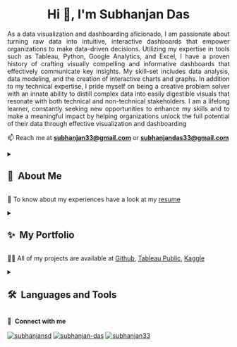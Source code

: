 <h1 align="center">Hi 👋, I'm Subhanjan Das</h1>


<p align="justify">As a data visualization and dashboarding aficionado, I am passionate about turning raw data into intuitive, interactive dashboards that empower organizations to make data-driven decisions. Utilizing my expertise in tools such as Tableau, Python, Google Analytics, and Excel, I have a proven history of crafting visually compelling and informative dashboards that effectively communicate key insights. My skill-set includes data analysis, data modeling, and the creation of interactive charts and graphs. In addition to my technical expertise, I pride myself on being a creative problem solver with an innate ability to distill complex data into easily digestible visuals that resonate with both technical and non-technical stakeholders. I am a lifelong learner, constantly seeking new opportunities to enhance my skills and to make a meaningful impact by helping organizations unlock the full potential of their data through effective visualization and dashboarding</p>

📫 Reach me at **subhanjan33@gmail.com** or **subhanjandas33@gmail.com** 

<details>
  <summary><b><h2>👨&nbsp;&nbsp;About&nbsp;Me</h2></b></summary>
  <br/>

<p align="justify">I am a postgrad student of Business Analytics with over a year of professional experience in eCommerce and Internet Services Industry.</p>

<p align="justify">I started in 2020 with Python, making simple data exploration projects and expanding my knowledge over time. Around mid-to-end 2021, I started to learn Machine Learning and Deep Learning concepts with Python libraries like SciKitLearn, Keras, TensorFlow to create predictive models. During this time I also started with my Analytics post graduate program and learned Big Data tools like Apache hadoop with Hive and Pig for web scraping and Business Intelligence tools like Tableau, Power BI and IBM Cognos. I am currently working at Tucows as a Customer Intelligence Researcher, building a strong foundation in data analytics and reporting</p>

<p align="justify">Over the last year, my knowledge and experience with Business Intelligence tools have expanded, as has my interest. I am proficient in using Tableau and Power BI with Python and SQL environment, as well as Google Cloud Platform. I also have a solid understanding of Mathematics and Statistics, and am able to work with large and complex datasets. My goal with data analytics, visualization and Reportin is to help others. I enjoy being able to create something that stakeholders can use to make their desions easier and data driven </p>
  
<br>
  
<img src="https://github.com/subhanjandas/subhanjandas/blob/main/ezgif.com-gif-maker3.gif" align="left" width="500" height="300"> 
<img src="https://github.com/subhanjandas/subhanjandas/blob/main/ezgif.com-gif-maker2.gif" align="right" width="500" height="300"> 
  
<br>
  
[⏩ &nbsp; and many more](https://public.tableau.com/app/profile/subhanjan.subhasis.das) 
  
</details>


📄 To know about my experiences have a look at my [resume](https://drive.google.com/file/d/1SdLqRDHSuqOfUta9FVp0IyWKy9VMve-s/view?usp=sharing)

<details>
  <summary><b><h2>✨&nbsp;&nbsp;My&nbsp;Portfolio</h2></b></summary>
  <br/>

I am passionate about turning raw data into intuitive, interactive dashboards that empower organizations to make data-driven decisions.

### My Portfolio
- **Data Visualization and Dashboarding**: ![Tableau](https://img.shields.io/badge/-Tableau-000?&logo=Tableau) ![Power BI](https://img.shields.io/badge/-PowerBI-000?&logo=PowerBI) ![Google Analytics](https://img.shields.io/badge/-GoogleAnalytics-000?&logo=GoogleAnalytics) ![Alteryx](https://img.shields.io/badge/-Alteryx-000?&logo=Alteryx) ![Cognos](https://img.shields.io/badge/-Cognos-000?&logo=Cognos)
  - [Bank and Credit Card Complaints Analysis using Tableau](https://public.tableau.com/views/BankandCreditCardComplaintsDashboard/Dashboard1?:language=en-GB&:display_count=n&:origin=viz_share_link) - <p align="justify"> Built a dashboard using Tableau that analyzes credit card complaints data. The dashboard allows for a comprehensive analysis of the data through the use of custom calculations and parameters. This enables users to identify patterns and trends in the data, and make data-driven decisions. The visualizations in the dashboard are interactive and visually appealing, making it easy to understand and interpret the data. The purpose of the project is to improve customer satisfaction and reduce complaints by gaining a better understanding of the complaints data. </p>
  <p align="justify">  - [Employee Attrition - What makes employees quit?](https://github.com/subhanjandas/Digital-Music-Store---Data-Analysis-using-SQL) - Data Analysis project to help Chinook Digital Music Store to help how they can optimize their business opportunities and to help answering business related questions. </p>
  
- **Predictive Analytics and Machine Learning**:  ![Python](https://img.shields.io/badge/-Python-000?&logo=Python) ![TensorFlow](https://img.shields.io/badge/-TensorFlow-000?&logo=TensorFlow) ![PyTorch](https://img.shields.io/badge/-PyTorch-000?&logo=PyTorch) ![Pandas](https://img.shields.io/badge/-Pandas-000?&logo=Pandas) ![Seaborn](https://img.shields.io/badge/-Seaborn-000?&logo=Seaborn) ![SKLearn](https://img.shields.io/badge/-SKLearn-000?&logo=SKLearn) ![Keras](https://img.shields.io/badge/-Keras-000?&logo=Keras) ![R](https://img.shields.io/badge/-R-000?&logo=R)
  - [US Flight Delays Prediction Models based on Naïve Bayes, Regression Tree, and Logistic Regression Algorithms](https://github.com/subhanjandas/FlightDelays) - <p align="justify"> This project uses Python and Scikit-learn library to predict flight delays in the United States using three machine learning algorithms (Naive Bayes, Regression Tree, and Logistic Regression). The data collected, preprocessed and divided into training and test sets to train and evaluate the prediction models. The Logistic Regression algorithm achieved the highest accuracy of 85.14% in predicting flight delays. The project serves as a valuable tool for airlines and airport management to improve flight schedules and reduce the number of flight delays for passengers.</p>
  - [Data Analysis for Digital Music Store using SQL](https://github.com/subhanjandas/Digital-Music-Store---Data-Analysis-using-SQL) - Data Analysis
  project to help Chinook Digital Music Store to help how they can optimize their business opportunities and to help answering business related questions.
  
- **Database Projects**: ![SQL](https://img.shields.io/badge/-SQL-000?&logo=MySQL) ![PostgreSQL](https://img.shields.io/badge/-Postgresql-001&?&logo=Postgresql&logoColor=F90) ![SQLite](https://img.shields.io/badge/-sqlite-000?&logo=sqlite) ![MariaDB](https://img.shields.io/badge/-mariadb-000?&logo=mariadb) ![Cassandra](https://img.shields.io/badge/-Cassandra-000?&logo=Cassandra) ![Neo4j](https://img.shields.io/badge/-Neo4j-000?&logo=Neo4j) ![NoSQL](https://img.shields.io/badge/-NoSQL-000?&logo=NoSQL)
  - [Data Analysis for Digital Music Store using SQL](https://github.com/subhanjandas/Digital-Music-Store---Data-Analysis-using-SQL) - <p align="justify"> This project is a data analysis of Chinook Digital Music Store using SQL queries and PostgreSQL database. The project aimed to identify and optimize business opportunities by analyzing customer and sales data, answering questions such as top-selling genres, top-selling artists, total value of sales by country. Data visualization techniques were used to present the results in an easy-to-understand format. </p>
  - [Nothing Private](https://github.com/gautamkrishnar/nothing-private) - This project is a proof of concept that any website can identify and track       you, even if you are using private browsing or incognito mode in your web browser. It has around 1000K+ users and 1.8K+ stars.  It got discussed in     many privacy forums and conferences worldwide. Various privacy-focused browser vendors were able to implement fixes to prevent fingerprinting due       to this project. It also made lots of people aware of the bad effects of browser fingerprinting.
  
- **Big Data and Cloud Projects**: ![Azure](https://img.shields.io/badge/-Azure-000?&logo=Azure&logoColor=F90) ![AWS](https://img.shields.io/badge/-AWS-000?&logo=Amazon-AWS&logoColor=F90) ![Docker](https://img.shields.io/badge/-Docker-000?&logo=Docker) ![Hadoop](https://img.shields.io/badge/-Hadoop-000?&logo=Hadoop&logoColor=F90) ![GCP](https://img.shields.io/badge/-Scala-000?&logo=Scala&logoColor=F90)
  - [Data Analysis for Digital Music Store using SQL](https://github.com/subhanjandas/Digital-Music-Store---Data-Analysis-using-SQL) - Data Analysis
  project to help Chinook Digital Music Store to help how they can optimize their business opportunities and to help answering business related questions.
  - [Nothing Private](https://github.com/gautamkrishnar/nothing-private) - This project is a proof of concept that any website can identify and track       you, even if you are using private browsing or incognito mode in your web browser. It has around 1000K+ users and 1.8K+ stars.  It got discussed in     many privacy forums and conferences worldwide. Various privacy-focused browser vendors were able to implement fixes to prevent fingerprinting due       to this project. It also made lots of people aware of the bad effects of browser fingerprinting.
  
- **Data Analysis using Excel**: ![Excel](https://img.shields.io/badge/-Excel-000?&logo=Excel&logoColor=F90) ![SPSS](https://img.shields.io/badge/-SPSS-000?&logo=SPSS) 
  - [MoneyBall: Sports Predictive Analytics](https://github.com/subhanjandas/MoneyBall-Sports-Predictive-Analytics-) - <p align="justify"> This project used advanced Excel tools such as Solver and Data Analysis ToolPak to optimize a baseball team's lineup and maximize the expected return to risk ratio while adhering to a set salary budget. Data on over 500 players was collected, cleaned and analyzed to identify the best players and positions. Data visualization techniques were used to present the results in an easy-to-understand format. The project provided valuable insights into building a winning team within a budget constraint.</p>





[⏩ &nbsp; and many more](https://github.com/subhanjandas?tab=repositories) 


### Awards and Achievements
- Won the 1st edition of [GitHub India Open Source Grants](https://github.blog/2021-09-12-recipients-open-source-grants-github-sponsors-india/)
- Worked as [DuckDuckGo Community Leader](https://help.duckduckgo.com/community/community-leaders/) and Maintainer
- Won 1st place in Several Hackathons
</details> 

👨‍💻 All of my projects are available at [Github](https://github.com/subhanjandas), [Tableau Public](https://public.tableau.com/app/profile/subhanjan.subhasis.das), [Kaggle](https://www.kaggle.com/subhanjan33)

<details>
  <summary><h2><b>🛠️&nbsp;&nbsp;Languages&nbsp;and&nbsp;Tools</b></h2></summary>
  <br/>
<p align="left"> <a href="https://www.arduino.cc/" target="_blank" rel="noreferrer"> <img src="https://cdn.worldvectorlogo.com/logos/arduino-1.svg" alt="arduino" width="40" height="40"/> </a> <a href="https://azure.microsoft.com/en-in/" target="_blank" rel="noreferrer"> <img src="https://www.vectorlogo.zone/logos/microsoft_azure/microsoft_azure-icon.svg" alt="azure" width="40" height="40"/> </a> <a href="https://cassandra.apache.org/" target="_blank" rel="noreferrer"> <img src="https://www.vectorlogo.zone/logos/apache_cassandra/apache_cassandra-icon.svg" alt="cassandra" width="40" height="40"/> </a> <a href="https://www.w3schools.com/cpp/" target="_blank" rel="noreferrer"> <img src="https://raw.githubusercontent.com/devicons/devicon/master/icons/cplusplus/cplusplus-original.svg" alt="cplusplus" width="40" height="40"/> </a> <a href="https://cloud.google.com" target="_blank" rel="noreferrer"> <img src="https://www.vectorlogo.zone/logos/google_cloud/google_cloud-icon.svg" alt="gcp" width="40" height="40"/> </a> <a href="https://hadoop.apache.org/" target="_blank" rel="noreferrer"> <img src="https://www.vectorlogo.zone/logos/apache_hadoop/apache_hadoop-icon.svg" alt="hadoop" width="40" height="40"/> </a> <a href="https://hive.apache.org/" target="_blank" rel="noreferrer"> <img src="https://www.vectorlogo.zone/logos/apache_hive/apache_hive-icon.svg" alt="hive" width="40" height="40"/> </a> <a href="https://www.adobe.com/in/products/illustrator.html" target="_blank" rel="noreferrer"> <img src="https://www.vectorlogo.zone/logos/adobe_illustrator/adobe_illustrator-icon.svg" alt="illustrator" width="40" height="40"/> </a> <a href="https://mariadb.org/" target="_blank" rel="noreferrer"> <img src="https://www.vectorlogo.zone/logos/mariadb/mariadb-icon.svg" alt="mariadb" width="40" height="40"/> </a> <a href="https://www.mathworks.com/" target="_blank" rel="noreferrer"> <img src="https://upload.wikimedia.org/wikipedia/commons/2/21/Matlab_Logo.png" alt="matlab" width="40" height="40"/> </a> <a href="https://www.microsoft.com/en-us/sql-server" target="_blank" rel="noreferrer"> <img src="https://www.svgrepo.com/show/303229/microsoft-sql-server-logo.svg" alt="mssql" width="40" height="40"/> </a> <a href="https://www.mysql.com/" target="_blank" rel="noreferrer"> <img src="https://raw.githubusercontent.com/devicons/devicon/master/icons/mysql/mysql-original-wordmark.svg" alt="mysql" width="40" height="40"/> </a> <a href="https://pandas.pydata.org/" target="_blank" rel="noreferrer"> <img src="https://raw.githubusercontent.com/devicons/devicon/2ae2a900d2f041da66e950e4d48052658d850630/icons/pandas/pandas-original.svg" alt="pandas" width="40" height="40"/> </a> <a href="https://www.photoshop.com/en" target="_blank" rel="noreferrer"> <img src="https://raw.githubusercontent.com/devicons/devicon/master/icons/photoshop/photoshop-line.svg" alt="photoshop" width="40" height="40"/> </a> <a href="https://www.postgresql.org" target="_blank" rel="noreferrer"> <img src="https://raw.githubusercontent.com/devicons/devicon/master/icons/postgresql/postgresql-original-wordmark.svg" alt="postgresql" width="40" height="40"/> </a> <a href="https://www.python.org" target="_blank" rel="noreferrer"> <img src="https://raw.githubusercontent.com/devicons/devicon/master/icons/python/python-original.svg" alt="python" width="40" height="40"/> </a> <a href="https://pytorch.org/" target="_blank" rel="noreferrer"> <img src="https://www.vectorlogo.zone/logos/pytorch/pytorch-icon.svg" alt="pytorch" width="40" height="40"/> </a> <a href="https://scikit-learn.org/" target="_blank" rel="noreferrer"> <img src="https://upload.wikimedia.org/wikipedia/commons/0/05/Scikit_learn_logo_small.svg" alt="scikit_learn" width="40" height="40"/> </a> <a href="https://seaborn.pydata.org/" target="_blank" rel="noreferrer"> <img src="https://seaborn.pydata.org/_images/logo-mark-lightbg.svg" alt="seaborn" width="40" height="40"/> </a> <a href="https://www.sqlite.org/" target="_blank" rel="noreferrer"> <img src="https://www.vectorlogo.zone/logos/sqlite/sqlite-icon.svg" alt="sqlite" width="40" height="40"/> </a> <a href="https://www.tensorflow.org" target="_blank" rel="noreferrer"> <img src="https://www.vectorlogo.zone/logos/tensorflow/tensorflow-icon.svg" alt="tensorflow" width="40" height="40"/> </a> </p>
</details> 

🔗 &nbsp;**Connect with me**
<p align="left">
<a href="https://twitter.com/subhanjansd" target="blank"><img align="center" src="https://raw.githubusercontent.com/rahuldkjain/github-profile-readme-generator/master/src/images/icons/Social/twitter.svg" alt="subhanjansd" height="30" width="40" /></a>
<a href="https://linkedin.com/in/subhanjan-das" target="blank"><img align="center" src="https://raw.githubusercontent.com/rahuldkjain/github-profile-readme-generator/master/src/images/icons/Social/linked-in-alt.svg" alt="subhanjan-das" height="30" width="40" /></a>
<a href="https://kaggle.com/subhanjan33" target="blank"><img align="center" src="https://raw.githubusercontent.com/rahuldkjain/github-profile-readme-generator/master/src/images/icons/Social/kaggle.svg" alt="subhanjan33" height="30" width="40" /></a>
</p>
